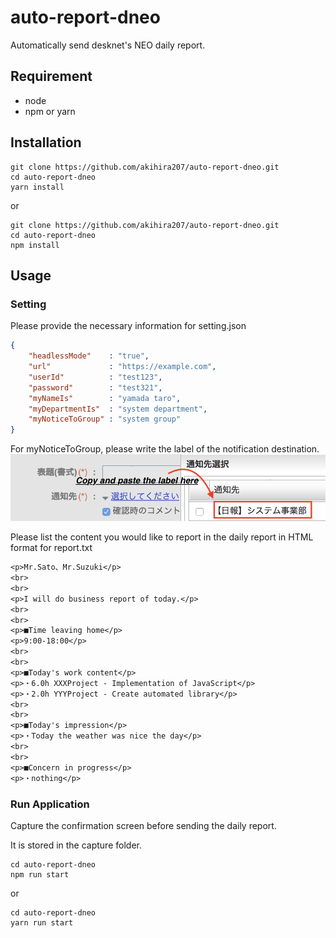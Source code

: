 # auto-report-dneo
Automatically send desknet's NEO daily report.

## Requirement
- node
- npm or yarn

## Installation
```
git clone https://github.com/akihira207/auto-report-dneo.git
cd auto-report-dneo
yarn install
```
or
```
git clone https://github.com/akihira207/auto-report-dneo.git
cd auto-report-dneo
npm install
```
## Usage
### Setting
Please provide the necessary information for setting.json
```json
{
    "headlessMode"    : "true",
    "url"             : "https://example.com",
    "userId"          : "test123",
    "password"        : "test321",
    "myNameIs"        : "yamada taro",
    "myDepartmentIs"  : "system department",
    "myNoticeToGroup" : "system group"
}
```
For myNoticeToGroup, please write the label of the notification destination.
![Setting point of myNoticeToGroup](https://github.com/akihira207/auto-report-dneo/blob/images/noriceToGroup.png "myNoticeToGroup")

Please list the content you would like to report in the daily report in HTML format for report.txt
```txt
<p>Mr.Sato、Mr.Suzuki</p>
<br>
<br>
<p>I will do business report of today.</p>
<br>
<br>
<p>■Time leaving home</p>
<p>9:00-18:00</p>
<br>
<br>
<p>■Today's work content</p>
<p>・6.0h XXXProject - Implementation of JavaScript</p>
<p>・2.0h YYYProject - Create automated library</p>
<br>
<br>
<p>■Today's impression</p>
<p>・Today the weather was nice the day</p>
<br>
<br>
<p>■Concern in progress</p>
<p>・nothing</p>
```

### Run Application
Capture the confirmation screen before sending the daily report.

It is stored in the capture folder.
```
cd auto-report-dneo
npm run start
```
or
```
cd auto-report-dneo
yarn run start
```

